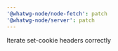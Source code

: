 ```yaml
---
'@whatwg-node/node-fetch': patch
'@whatwg-node/server': patch
---
```


Iterate set-cookie headers correctly
